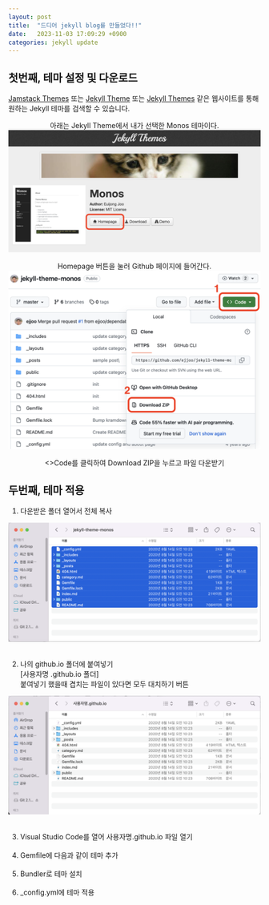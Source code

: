 ```yaml
---
layout: post
title:  "드디어 jekyll blog를 만들었다!!"
date:   2023-11-03 17:09:29 +0900
categories: jekyll update
---
```


## 첫번째, 테마 설정 및 다운로드
[Jamstack Themes](https://jamstackthemes.dev/ssg/jekyll/) 또는 [Jekyll Theme](http://jekyllthemes.org) 또는 [Jekyll Themes](https://jekyllthemes.io) 같은 웹사이트를 통해 원하는 Jekyll 테마를 검색할 수 있습니다.


<p align= "center"> 아래는 Jekyll Theme에서 내가 선택한 Monos 테마이다. <br/>

<img src="/images/monos.png">

<p align= "center"> Homepage 버튼을 눌러 Github 페이지에 들어간다. <br/>

<img src="/images/download.png">


<p align= "center"> <>Code를 클릭하여 Download ZIP을 누르고 파일 다운받기<br/>

## 두번째, 테마 적용

1. 다운받은 폴더 열어서 전체 복사

<img src="/images/folder.png">
<br/><br/>

2. 나의 github.io 폴더에 붙여넣기<br/>
[사용자명 .github.io 폴더]<br/>
붙여넣기 했을때 겹치는 파일이 있다면 모두 대치하기 버튼

<img src="/images/paste.png">
<br/><br/>

3. Visual Studio Code를 열어 사용자명.github.io 파일 열기
<br/><br/>
4. Gemfile에 다음과 같이 테마 추가
<br/><br/>
5. Bundler로 테마 설치
<br/><br/>
6. _config.yml에 테마 적용


[def]: /images/download.png